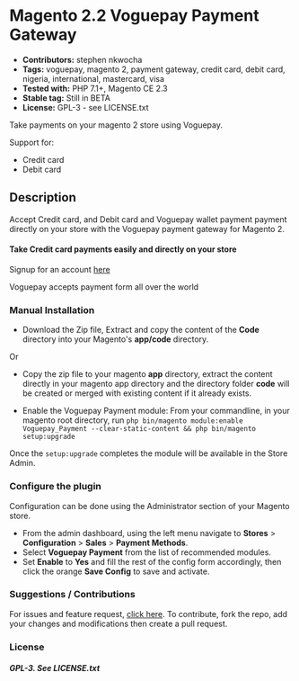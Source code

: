 # Magento 2.2 Voguepay Payment Gateway

 - **Contributors:** stephen nkwocha
 - **Tags:** voguepay, magento 2, payment gateway, credit card, debit card, nigeria, international, mastercard, visa
 - **Tested with:** PHP 7.1+, Magento CE 2.3
 - **Stable tag:** Still in BETA
 - **License:** GPL-3 - see LICENSE.txt

Take payments on your magento 2 store using Voguepay.

Support for:

 - Credit card
 - Debit card


## Description

Accept Credit card, and Debit card and Voguepay wallet payment payment directly on your store with the Voguepay payment gateway for Magento 2.

#### Take Credit card payments easily and directly on your store

Signup for an account [here](https://voguepay.com)

Voguepay accepts payment form all over the world


### Manual Installation

*  Download the Zip file, Extract and copy the content of the __Code__ directory into your Magento's __app/code__ directory.

Or

*  Copy the zip file to your magento __app__ directory, extract the content directly in your magento app directory and the directory folder __code__ will be created or merged with existing content if it already exists.

*  Enable the Voguepay Payment module:
   From your commandline, in your magento root directory, run
   ```php bin/magento module:enable Voguepay_Payment --clear-static-content && php bin/magento setup:upgrade```

Once the `setup:upgrade` completes the module will be available in the Store Admin.



### Configure the plugin

Configuration can be done using the Administrator section of your Magento store.

* From the admin dashboard, using the left menu navigate to __Stores__ > __Configuration__ > __Sales__ > __Payment Methods__.
* Select __Voguepay Payment__ from the list of recommended modules.
* Set __Enable__ to __Yes__ and fill the rest of the config form accordingly, then click the orange __Save Config__ to save and activate.

  




### Suggestions / Contributions

For issues and feature request, [click here](https://github.com/bosunolanrewaju/magento-rave/issues).
To contribute, fork the repo, add your changes and modifications then create a pull request.


### License

##### GPL-3. See LICENSE.txt
